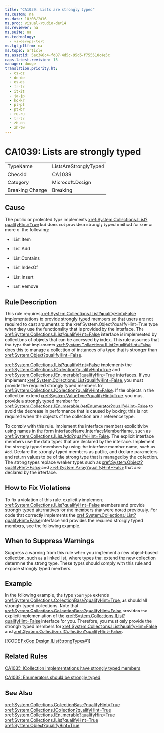 ```yaml
---
title: "CA1039: Lists are strongly typed"
ms.custom: na
ms.date: 10/03/2016
ms.prod: visual-studio-dev14
ms.reviewer: na
ms.suite: na
ms.technology: 
  - vs-devops-test
ms.tgt_pltfrm: na
ms.topic: article
ms.assetid: 5ac366c4-fd87-4d5c-95d5-f755510c8e5c
caps.latest.revision: 15
manager: douge
translation.priority.ht: 
  - cs-cz
  - de-de
  - es-es
  - fr-fr
  - it-it
  - ja-jp
  - ko-kr
  - pl-pl
  - pt-br
  - ru-ru
  - tr-tr
  - zh-cn
  - zh-tw
---
```

# CA1039: Lists are strongly typed
|||  
|-|-|  
|TypeName|ListsAreStronglyTyped|  
|CheckId|CA1039|  
|Category|Microsoft.Design|  
|Breaking Change|Breaking|  
  
## Cause  
 The public or protected type implements <xref:System.Collections.IList?qualifyHint=True> but does not provide a strongly typed method for one or more of the following:  
  
-   IList.Item  
  
-   IList.Add  
  
-   IList.Contains  
  
-   IList.IndexOf  
  
-   IList.Insert  
  
-   IList.Remove  
  
## Rule Description  
 This rule requires <xref:System.Collections.IList?qualifyHint=False> implementations to provide strongly typed members so that users are not required to cast arguments to the <xref:System.Object?qualifyHint=True> type when they use the functionality that is provided by the interface. The <xref:System.Collections.IList?qualifyHint=False> interface is implemented by collections of objects that can be accessed by index. This rule assumes that the type that implements <xref:System.Collections.IList?qualifyHint=False> does this to manage a collection of instances of a type that is stronger than <xref:System.Object?qualifyHint=False>.  
  
 <xref:System.Collections.IList?qualifyHint=False> implements the <xref:System.Collections.ICollection?qualifyHint=True> and <xref:System.Collections.IEnumerable?qualifyHint=True> interfaces. If you implement <xref:System.Collections.IList?qualifyHint=False>, you must provide the required strongly typed members for <xref:System.Collections.ICollection?qualifyHint=False>. If the objects in the collection extend <xref:System.ValueType?qualifyHint=True>, you must provide a strongly typed member for <xref:System.Collections.IEnumerable.GetEnumerator?qualifyHint=False> to avoid the decrease in performance that is caused by boxing; this is not required when the objects of the collection are a reference type.  
  
 To comply with this rule, implement the interface members explicitly by using names in the form InterfaceName.InterfaceMemberName, such as <xref:System.Collections.IList.Add?qualifyHint=False>. The explicit interface members use the data types that are declared by the interface. Implement the strongly typed members by using the interface member name, such as `Add`. Declare the strongly typed members as public, and declare parameters and return values to be of the strong type that is managed by the collection. The strong types replace weaker types such as <xref:System.Object?qualifyHint=False> and <xref:System.Array?qualifyHint=False> that are declared by the interface.  
  
## How to Fix Violations  
 To fix a violation of this rule, explicitly implement <xref:System.Collections.IList?qualifyHint=False> members and provide strongly typed alternatives for the members that were noted previously. For code that correctly implements the <xref:System.Collections.IList?qualifyHint=False> interface and provides the required strongly typed members, see the following example.  
  
## When to Suppress Warnings  
 Suppress a warning from this rule when you implement a new object-based collection, such as a linked list, where types that extend the new collection determine the strong type. These types should comply with this rule and expose strongly typed members.  
  
## Example  
 In the following example, the type `YourType` extends <xref:System.Collections.CollectionBase?qualifyHint=True>, as should all strongly typed collections. Note that <xref:System.Collections.CollectionBase?qualifyHint=False> provides the explicit implementation of the <xref:System.Collections.IList?qualifyHint=False> interface for you. Therefore, you must only provide the strongly typed members for <xref:System.Collections.IList?qualifyHint=False> and <xref:System.Collections.ICollection?qualifyHint=False>.  
  
 [!CODE [FxCop.Design.IListStrongTypes#1](../CodeSnippet/VS_Snippets_CodeAnalysis/FxCop.Design.IListStrongTypes#1)]  
  
## Related Rules  
 [CA1035: ICollection implementations have strongly typed members](../VS_IDE/CA1035--ICollection-implementations-have-strongly-typed-members.md)  
  
 [CA1038: Enumerators should be strongly typed](../VS_IDE/CA1038--Enumerators-should-be-strongly-typed.md)  
  
## See Also  
 <xref:System.Collections.CollectionBase?qualifyHint=True>   
 <xref:System.Collections.ICollection?qualifyHint=True>   
 <xref:System.Collections.IEnumerable?qualifyHint=True>   
 <xref:System.Collections.IList?qualifyHint=True>   
 <xref:System.Object?qualifyHint=True>